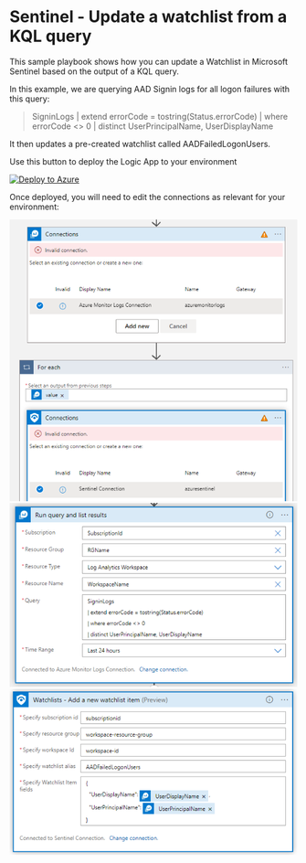 # Sentinel - Update a watchlist from a KQL query

This sample playbook shows how you can update a Watchlist in Microsoft Sentinel based on the output of a KQL query.

In this example, we are querying AAD Signin logs for all logon failures with this query:

> SigninLogs 
> | extend errorCode = tostring(Status.errorCode)
> | where errorCode <> 0
> | distinct UserPrincipalName, UserDisplayName


It then updates a pre-created watchlist called AADFailedLogonUsers.


Use this button to deploy the Logic App to your environment

[![Deploy to Azure](https://aka.ms/deploytoazurebutton)](https://portal.azure.com/#create/Microsoft.Template/uri/https%3A%2F%2Fraw.githubusercontent.com%2Fvanessabruwer%2Fscripties%2Fmaster%2FSentinel-UpdateWatchlistFromQuery%2Fazuredeploy.json)

Once deployed, you will need to edit the connections as relevant for your environment:

<img src="Screenshot 2022-07-06 152715.png">

<img src="Screenshot 2022-07-06 153133.png">

<img src="Screenshot 2022-07-06 153215.png">